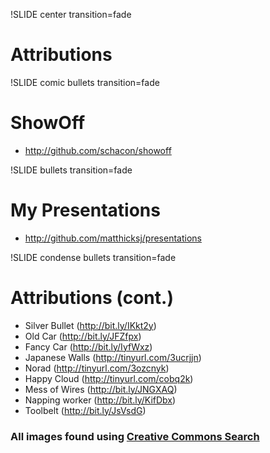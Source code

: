 !SLIDE center transition=fade
# Attributions

!SLIDE comic bullets transition=fade
# ShowOff
* <http://github.com/schacon/showoff>

!SLIDE bullets transition=fade
# My Presentations

* <http://github.com/matthicksj/presentations>

!SLIDE condense bullets transition=fade
# Attributions (cont.)

* Silver Bullet (<http://bit.ly/IKkt2y>)
* Old Car (<http://bit.ly/JFZfpx>)
* Fancy Car (<http://bit.ly/IyfWxz>)
* Japanese Walls (<http://tinyurl.com/3ucrjjn>)
* Norad (<http://tinyurl.com/3ozcnyk>)
* Happy Cloud (<http://tinyurl.com/cobq2k>)
* Mess of Wires (<http://bit.ly/JNGXAQ>)
* Napping worker (<http://bit.ly/KifDbx>)
* Toolbelt (<http://bit.ly/JsVsdG>)

### All images found using [Creative Commons Search](http://search.creativecommons.org/)
